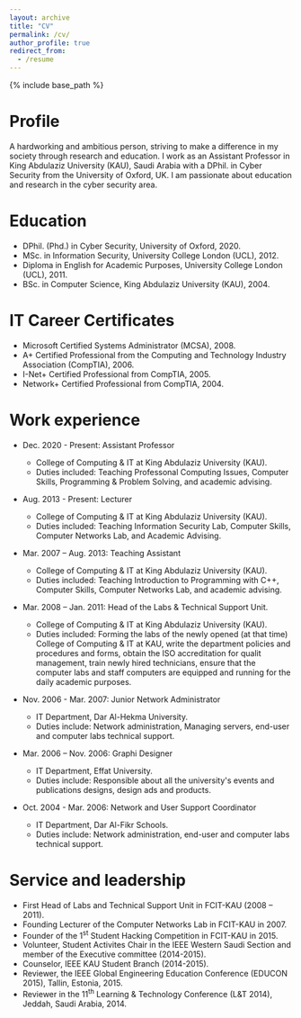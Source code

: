 ```yaml
---
layout: archive
title: "CV"
permalink: /cv/
author_profile: true
redirect_from:
  - /resume
---
```


{% include base_path %}

Profile
======
A hardworking and ambitious person, striving  to make a difference in my society through research and education. I work as an Assistant Professor in King Abdulaziz University (KAU), Saudi Arabia with a DPhil. in Cyber Security from the University of Oxford, UK. I am passionate about education and research in the cyber security area. 

Education
======
* DPhil. (Phd.) in Cyber Security, University of Oxford, 2020.
* MSc. in Information Security, University College London (UCL), 2012.
* Diploma in English for Academic Purposes, University College London (UCL), 2011.
* BSc. in Computer Science, King Abdulaziz University (KAU), 2004.

IT Career Certificates
======
* Microsoft Certified Systems Administrator (MCSA), 2008.
* A+ Certified Professional from the Computing and Technology Industry Association (CompTIA), 2006.
* I-Net+ Certified Professional from CompTIA, 2005.
* Network+ Certified Professional from CompTIA, 2004.

Work experience
======
* Dec. 2020 - Present: Assistant Professor
  * College of Computing & IT at King Abdulaziz University (KAU).
  * Duties included: Teaching Professonal Computing Issues, Computer Skills, Programming & Problem Solving, and academic advising.
  
* Aug. 2013 - Present: Lecturer
  * College of Computing & IT at King Abdulaziz University (KAU).
  * Duties included: Teaching Information Security Lab, Computer Skills, Computer Networks Lab, and Academic Advising.

* Mar. 2007 – Aug. 2013: Teaching Assistant
  * College of Computing & IT at King Abdulaziz University (KAU).
  * Duties included: Teaching Introduction to Programming with C++, Computer Skills, Computer Networks Lab, and academic advising.

* Mar. 2008 – Jan. 2011: Head of the Labs & Technical Support Unit.
  * College of Computing & IT at King Abdulaziz University (KAU).
  * Duties included: Forming the labs of the newly opened (at that time) College of Computing & IT at KAU, write the department policies and procedures and forms, obtain the ISO accreditation for qualit management, train newly hired technicians, ensure that the computer labs and staff computers are equipped and running for the daily academic purposes. 

* Nov. 2006 - Mar. 2007: Junior Network Administrator
  * IT Department, Dar Al-Hekma University. 
  * Duties include: Network administration, Managing servers, end-user and computer labs technical support.

* Mar. 2006 – Nov. 2006: Graphi Designer
  * IT Department, Effat University. 
  * Duties include: Responsible about all the university's events and publications designs, design ads and products.

* Oct. 2004 - Mar. 2006: Network and User Support Coordinator  
  * IT Department, Dar Al-Fikr Schools. 
  * Duties include: Network administration, end-user and computer labs technical support.
  
Service and leadership
======
* First Head of Labs  and Technical Support Unit in FCIT-KAU (2008 – 2011).
* Founding Lecturer of the Computer Networks Lab in FCIT-KAU in 2007.
* Founder of the 1<sup>st</sup> Student Hacking Competition in FCIT-KAU in 2015.
* Volunteer, Student Activites Chair in the IEEE Western Saudi Section and member of the Executive committee (2014-2015).
* Counselor, IEEE KAU Student Branch (2014-2015).
* Reviewer, the IEEE Global Engineering Education Conference (EDUCON 2015), Tallin, Estonia, 2015.
* Reviewer in the 11<sup>th</sup> Learning & Technology Conference (L&T 2014), Jeddah, Saudi Arabia, 2014.
